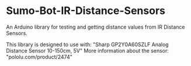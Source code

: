 # Sumo-Bot-IR-Distance-Sensors

An Arduino library for testing and getting distance values from IR Distance Sensors.

This library is designed to use with: "Sharp GP2Y0A60SZLF Analog Distance Sensor 10-150cm, 5V"
More information about the sensor: "pololu.com/product/2474"
